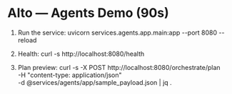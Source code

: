 # Alto — Agents Demo (90s)

1) Run the service:
   uvicorn services.agents.app.main:app --port 8080 --reload

2) Health:
   curl -s http://localhost:8080/health

3) Plan preview:
   curl -s -X POST http://localhost:8080/orchestrate/plan \
     -H "content-type: application/json" \
     -d @services/agents/app/sample_payload.json | jq .
